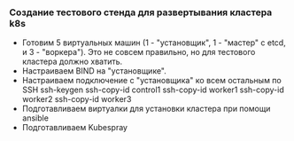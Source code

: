 ### Создание тестового стенда для развертывания кластера k8s

- Готовим 5 виртуальных машин (1 - "установщик", 1 - "мастер" с etcd, и 3 - "воркера"). Это не совсем правильно, но для тестового кластера должно хватить.
- Настраиваем BIND на "установщике".
- Настраиваем подключение с "установщика" ко всем остальным по SSH
    ssh-keygen
    ssh-copy-id control1
    ssh-copy-id worker1
    ssh-copy-id worker2
    ssh-copy-id worker3
- Подготавливаем виртуалки для установки кластера при помощи ansible
- Подготавливаем Kubespray

